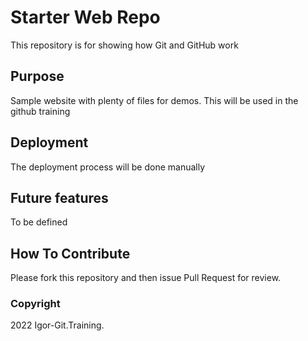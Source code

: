 # Starter Web Repo

This repository is for showing how Git and GitHub work

## Purpose

Sample website with plenty of files for demos. This will be used in the github training

## Deployment

The deployment process will be done manually

## Future features

To be defined

## How To Contribute

Please fork this repository and then issue Pull Request for review.

### Copyright

2022 Igor-Git.Training.